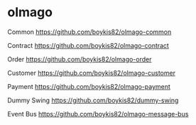 # olmago
Common
https://github.com/boykis82/olmago-common

Contract
https://github.com/boykis82/olmago-contract

Order
https://github.com/boykis82/olmago-order

Customer
https://github.com/boykis82/olmago-customer

Payment
https://github.com/boykis82/olmago-payment

Dummy Swing
https://github.com/boykis82/dummy-swing

Event Bus
https://github.com/boykis82/olmago-message-bus
